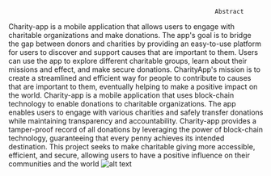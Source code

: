                                                              Abstract

Charity-app is a mobile application that allows users to engage with charitable organizations and make donations. The app's goal is to bridge the gap between donors and charities by providing an easy-to-use platform for users to discover and support causes that are important to them. Users can use the app to explore different charitable groups, learn about their missions and effect, and make secure donations. CharityApp's mission is to create a streamlined and efficient way for people to contribute to causes that are important to them, eventually helping to make a positive impact on the world. Charity-app is a mobile application that uses block-chain technology to enable donations to charitable organizations. The app enables users to engage with various charities and safely transfer donations while maintaining transparency and accountability. Charity-app provides a tamper-proof record of all donations by leveraging the power of block-chain technology, guaranteeing that every penny achieves its intended destination. This project seeks to make charitable giving more accessible, efficient, and secure, allowing users to have a positive influence on their communities and the world 
![alt text](https://github.com/ansadmk/CharityApp-using-Blockchain/blob/[branch]/image.jpg?raw=true)
